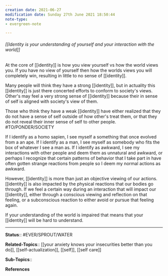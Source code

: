 ```yaml
---
creation date: 2021-06-27
modification date: Sunday 27th June 2021 18:50:44
note-type: 
- evergreen-note

---
```


###### [[Identity is your understanding of yourself and your interaction with the world]]

At the core of [[identity]] is how you view yourself vs how the world views you. If you have no view of yourself then how the worlds views you will completely win, resulting in little to no sense of [[identity]]. 

Many people will think they have a strong [[identity]], but in actuality this [[identity]] is just there concerted efforts to conform to society's views. Other's may feel a very strong sense of [[identity]] because their in sense of self is aligned with society's view of them.

Those who think they have a weak [[identity]] have either realized that they do not have a sense of self outside of how other's treat them, or that they do not reveal their inner sense of self to other people. #TO/PONDER/SOCIETY 

If I identify as a homo sapien, I see myself a something that once evolved from a an ape. If I identify as a man, I see myself as somebody who fits the box of whatever I see a man as. If I identify as awkward, I see my interactions with other people and deem them as unnatural and awkward, or perhaps I recognize that certain patterns of behavior that I take part in have often gotten strange reactions from people so I deem my normal actions as awkward. 

However, [[identity]] is more than just an objective viewing of our actions. [[identity]] is also impacted by the physical reactions that our bodies go through. If we feel a certain way during an interaction that will impact our [[identity]], either through a conscious viewing and reflection on that feeling, or a subconscious reaction to either avoid or pursue that feeling again. 

If your understanding of the world is impaired that means that your [[identity]] will be hard to understand.

---

**Status**:: #EVER/SPROUT/WATER   

**Related-Topics**:: [[your anxiety knows your insecurities better than you do]], [[self-actualization]], [[self]], [[self care]]
	
**Sub-Topics**::
	
**References**